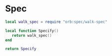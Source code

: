 # Spec

```lua
local walk_spec = require "orb:spec/walk-spec"
```
```lua
local function Specify()
   return walk_spec()
end

```
```lua
return Specify
```
